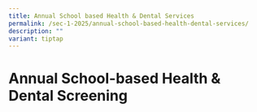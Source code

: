 ```yaml
---
title: Annual School based Health & Dental Services
permalink: /sec-1-2025/annual-school-based-health-dental-services/
description: ""
variant: tiptap
---
```

<h1>Annual School-based Health &amp; Dental Screening</h1>
<p></p>